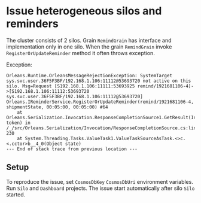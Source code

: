 # Issue heterogeneous silos and reminders 

The cluster consists of 2 silos. 
Grain `RemindGrain` has interface and implementation only in one silo. 
When the grain `RemindGrain` invoke `RegisterOrUpdateReminder` method it often throws exception.

Exception:

    Orleans.Runtime.OrleansMessageRejectionException: SystemTarget sys.svc.user.36F5F3BF/192.168.1.106:11112@53693720 not active on this silo. Msg=Request [S192.168.1.106:11111:53693925 remind/1921681106-4]->[S192.168.1.106:11112:53693720 sys.svc.user.36F5F3BF/192.168.1.106:11112@53693720] Orleans.IReminderService.RegisterOrUpdateReminder(remind/1921681106-4, shipmentState, 00:05:00, 00:05:00) #64
        at Orleans.Serialization.Invocation.ResponseCompletionSource1.GetResult(Int16 token) in /_/src/Orleans.Serialization/Invocation/ResponseCompletionSource.cs:line 230
        at System.Threading.Tasks.ValueTask1.ValueTaskSourceAsTask.<>c.<.cctor>b__4_0(Object state)
    --- End of stack trace from previous location ---


## Setup

To reproduce the issue, set `CosmosDbKey` `CosmosDbUri` environment variables.
Run `Silo` and `Dashboard` projects.
The issue start automatically after silo `Silo` started.